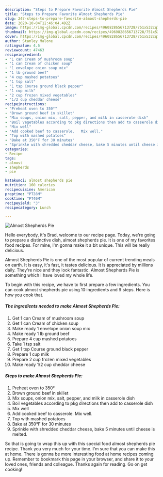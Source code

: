 ```yaml
---
description: "Steps to Prepare Favorite Almost Shepherds Pie"
title: "Steps to Prepare Favorite Almost Shepherds Pie"
slug: 247-steps-to-prepare-favorite-almost-shepherds-pie
date: 2020-10-04T12:46:04.492Z
image: https://img-global.cpcdn.com/recipes/4960828656713728/751x532cq70/almost-shepherds-pie-recipe-main-photo.jpg
thumbnail: https://img-global.cpcdn.com/recipes/4960828656713728/751x532cq70/almost-shepherds-pie-recipe-main-photo.jpg
cover: https://img-global.cpcdn.com/recipes/4960828656713728/751x532cq70/almost-shepherds-pie-recipe-main-photo.jpg
author: Stanley Malone
ratingvalue: 4.6
reviewcount: 47463
recipeingredient:
- "1 can Cream of mushroom soup"
- "1 can Cream of chicken soup"
- "1 envelope onion soup mix"
- "1 lb ground beef"
- "4 cup mashed potatoes"
- "1 tsp salt"
- "1 tsp Course ground black pepper"
- "1 cup milk"
- "2 cup frozen mixed vegetables"
- "1/2 cup cheddar cheese"
recipeinstructions:
- "Preheat oven to 350°"
- "Brown ground beef in skillet"
- "Mix soups, onion mix, salt, pepper, and milk in casserole dish"
- "Boil vegetables according to pkg directions then add to casserole dish"
- "Mix well"
- "Add cooked beef to casserole.   Mix well."
- "Top with mashed potatoes"
- "Bake at 350°F for 30 minutes"
- "Sprinkle with shredded cheddar cheese, bake 5 minutes until cheese is melted."
categories:
- Recipe
tags:
- almost
- shepherds
- pie

katakunci: almost shepherds pie 
nutrition: 160 calories
recipecuisine: American
preptime: "PT28M"
cooktime: "PT40M"
recipeyield: "3"
recipecategory: Lunch

---
```



![Almost Shepherds Pie](https://img-global.cpcdn.com/recipes/4960828656713728/751x532cq70/almost-shepherds-pie-recipe-main-photo.jpg)

Hello everybody, it's Brad, welcome to our recipe page. Today, we're going to prepare a distinctive dish, almost shepherds pie. It is one of my favorites food recipes. For mine, I'm gonna make it a bit unique. This will be really delicious.



Almost Shepherds Pie is one of the most popular of current trending meals on earth. It is easy, it's fast, it tastes delicious. It is appreciated by millions daily. They're nice and they look fantastic. Almost Shepherds Pie is something which I have loved my whole life.


To begin with this recipe, we have to first prepare a few ingredients. You can cook almost shepherds pie using 10 ingredients and 9 steps. Here is how you cook that.

<!--inarticleads1-->

##### The ingredients needed to make Almost Shepherds Pie:

1. Get 1 can Cream of mushroom soup
1. Get 1 can Cream of chicken soup
1. Make ready 1 envelope onion soup mix
1. Make ready 1 lb ground beef
1. Prepare 4 cup mashed potatoes
1. Take 1 tsp salt
1. Get 1 tsp Course ground black pepper
1. Prepare 1 cup milk
1. Prepare 2 cup frozen mixed vegetables
1. Make ready 1/2 cup cheddar cheese




<!--inarticleads2-->

##### Steps to make Almost Shepherds Pie:

1. Preheat oven to 350°
1. Brown ground beef in skillet
1. Mix soups, onion mix, salt, pepper, and milk in casserole dish
1. Boil vegetables according to pkg directions then add to casserole dish
1. Mix well
1. Add cooked beef to casserole.   Mix well.
1. Top with mashed potatoes
1. Bake at 350°F for 30 minutes
1. Sprinkle with shredded cheddar cheese, bake 5 minutes until cheese is melted.




So that is going to wrap this up with this special food almost shepherds pie recipe. Thank you very much for your time. I'm sure that you can make this at home. There is gonna be more interesting food at home recipes coming up. Remember to bookmark this page in your browser, and share it to your loved ones, friends and colleague. Thanks again for reading. Go on get cooking!
